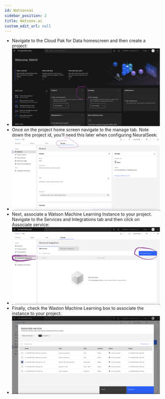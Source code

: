 ```yaml
---
id: Watsonxai
sidebar_position: 2
title: Watsonx.ai
custom_edit_url: null
---
```

- Navigate to the Cloud Pak for Data homescreen and then create a project:
- ![](./assets/cp4d-create-project.png)
- Once on the project home screen navigate to the manage tab. Note down the project id, you'll need this later when configuring NeuralSeek:
- ![](./assets/cp4d-manage.png)
- Next, associate a Watson Machine Learning Instance to your project. Navigate to the Services and Integrations tab and then click on Associate service:
- ![](./assets/cp4d-associate-wml.png)
- Finally, check the Waston Machine Learning box to associate the instance to your project:
- ![](./assets/wml.png)



